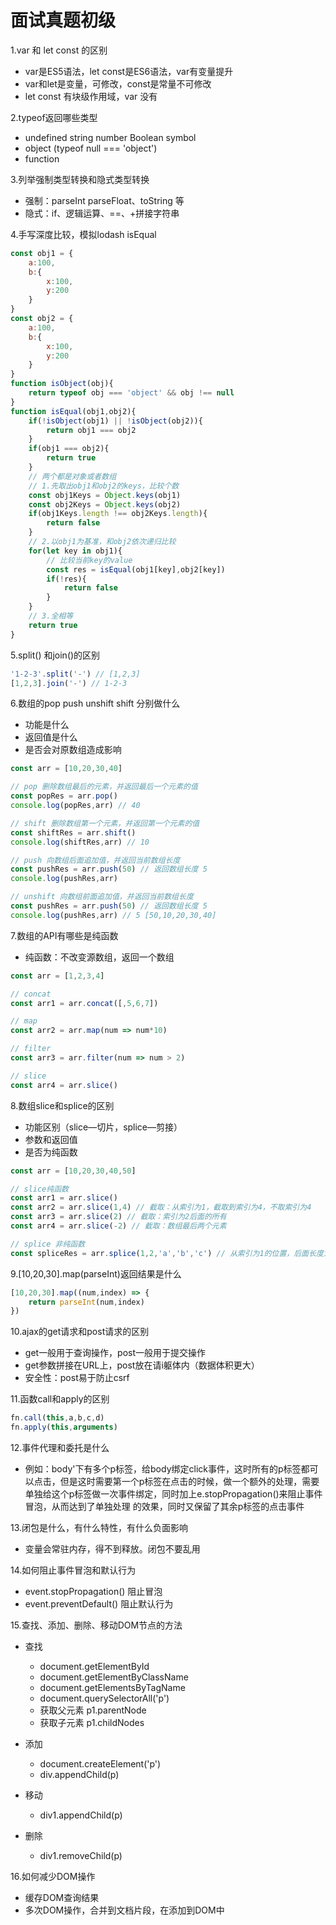 # 面试真题初级



1.var 和 let const 的区别

- var是ES5语法，let const是ES6语法，var有变量提升
- var和let是变量，可修改，const是常量不可修改
- let const 有块级作用域，var 没有

2.typeof返回哪些类型

- undefined string number Boolean symbol
- object (typeof null === 'object')
- function

3.列举强制类型转换和隐式类型转换

- 强制：parseInt parseFloat、toString 等
- 隐式：if、逻辑运算、==、+拼接字符串

4.手写深度比较，模拟lodash isEqual

```js
const obj1 = {
    a:100,
    b:{
        x:100,
        y:200
    }
}
const obj2 = {
    a:100,
    b:{
        x:100,
        y:200
    }
}
function isObject(obj){
    return typeof obj === 'object' && obj !== null
}
function isEqual(obj1,obj2){
    if(!isObject(obj1) || !isObject(obj2)){
        return obj1 === obj2
    }
    if(obj1 === obj2){
        return true
    }
    // 两个都是对象或者数组
    // 1.先取出obj1和obj2的keys，比较个数
    const obj1Keys = Object.keys(obj1)
    const obj2Keys = Object.keys(obj2)
    if(obj1Keys.length !== obj2Keys.length){
        return false
    }
    // 2.以obj1为基准，和obj2依次递归比较
    for(let key in obj1){
        // 比较当前key的value
        const res = isEqual(obj1[key],obj2[key])
        if(!res){
            return false
        }
    }
    // 3.全相等
    return true
}
```



5.split() 和join()的区别

```js
'1-2-3'.split('-') // [1,2,3]
[1,2,3].join('-') // 1-2-3
```



6.数组的pop push unshift shift 分别做什么

- 功能是什么
- 返回值是什么
- 是否会对原数组造成影响

```js
const arr = [10,20,30,40]

// pop 删除数组最后的元素，并返回最后一个元素的值
const popRes = arr.pop()
console.log(popRes,arr) // 40

// shift 删除数组第一个元素，并返回第一个元素的值
const shiftRes = arr.shift()
console.log(shiftRes,arr) // 10

// push 向数组后面追加值，并返回当前数组长度
const pushRes = arr.push(50) // 返回数组长度 5
console.log(pushRes,arr)

// unshift 向数组前面追加值，并返回当前数组长度
const pushRes = arr.push(50) // 返回数组长度 5
console.log(pushRes,arr) // 5 [50,10,20,30,40]

```

7.数组的API有哪些是纯函数

- 纯函数：不改变源数组，返回一个数组

```js
const arr = [1,2,3,4]

// concat
const arr1 = arr.concat([,5,6,7])

// map
const arr2 = arr.map(num => num*10)

// filter
const arr3 = arr.filter(num => num > 2)

// slice
const arr4 = arr.slice()
```

8.数组slice和splice的区别

- 功能区别（slice—切片，splice—剪接）
- 参数和返回值
- 是否为纯函数

```js
const arr = [10,20,30,40,50]

// slice纯函数
const arr1 = arr.slice()
const arr2 = arr.slice(1,4) // 截取：从索引为1，截取到索引为4，不取索引为4
const arr3 = arr.slice(2) // 截取：索引为2后面的所有
const arr4 = arr.slice(-2) // 截取：数组最后两个元素

// splice 非纯函数
const spliceRes = arr.splice(1,2,'a','b','c') // 从索引为1的位置，后面长度为2的数据20，30取出来，然后用剩下的'a','b','c'来替代，返回的值是被剪切出去的数据20,30
```



9.[10,20,30].map(parseInt)返回结果是什么

```js
[10,20,30].map((num,index) => {
    return parseInt(num,index)
})
```



10.ajax的get请求和post请求的区别

- get一般用于查询操作，post一般用于提交操作
- get参数拼接在URL上，post放在请i躯体内（数据体积更大）
- 安全性：post易于防止csrf

11.函数call和apply的区别

```js
fn.call(this,a,b,c,d)
fn.apply(this,arguments)
```

12.事件代理和委托是什么

- 例如：body'下有多个p标签，给body绑定click事件，这时所有的p标签都可以点击，但是这时需要第一个p标签在点击的时候，做一个额外的处理，需要单独给这个p标签做一次事件绑定，同时加上e.stopPropagation()来阻止事件冒泡，从而达到了单独处理 的效果，同时又保留了其余p标签的点击事件

13.闭包是什么，有什么特性，有什么负面影响

- 变量会常驻内存，得不到释放。闭包不要乱用

14.如何阻止事件冒泡和默认行为

- event.stopPropagation() 阻止冒泡
- event.preventDefault() 阻止默认行为

15.查找、添加、删除、移动DOM节点的方法

- 查找
  - document.getElementById
  - document.getElementByClassName
  - document.getElementsByTagName
  - document.querySelectorAll('p')
  - 获取父元素 p1.parentNode
  - 获取子元素 p1.childNodes
- 添加
  - document.createElement('p') 
  - div.appendChild(p)
- 移动 
  - div1.appendChild(p)

- 删除
  - div1.removeChild(p)

16.如何减少DOM操作 

- 缓存DOM查询结果
- 多次DOM操作，合并到文档片段，在添加到DOM中